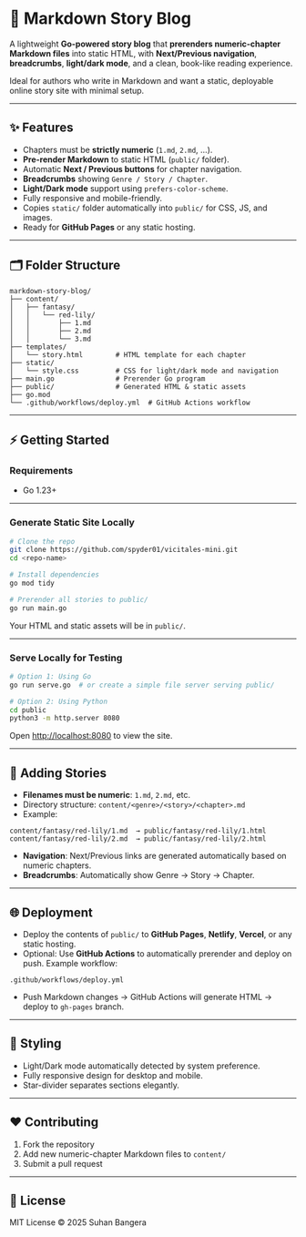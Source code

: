 # 📖 Markdown Story Blog

A lightweight **Go-powered story blog** that **prerenders numeric-chapter Markdown files** into static HTML, with **Next/Previous navigation**, **breadcrumbs**, **light/dark mode**, and a clean, book-like reading experience.

Ideal for authors who write in Markdown and want a static, deployable online story site with minimal setup.

---

## ✨ Features

* Chapters must be **strictly numeric** (`1.md`, `2.md`, …).
* **Pre-render Markdown** to static HTML (`public/` folder).
* Automatic **Next / Previous buttons** for chapter navigation.
* **Breadcrumbs** showing `Genre / Story / Chapter`.
* **Light/Dark mode** support using `prefers-color-scheme`.
* Fully responsive and mobile-friendly.
* Copies `static/` folder automatically into `public/` for CSS, JS, and images.
* Ready for **GitHub Pages** or any static hosting.

---

## 🗂️ Folder Structure

```
markdown-story-blog/
├── content/
│   ├── fantasy/
│   │   └── red-lily/
│   │       ├── 1.md
│   │       ├── 2.md
│   │       └── 3.md
├── templates/
│   └── story.html        # HTML template for each chapter
├── static/
│   └── style.css         # CSS for light/dark mode and navigation
├── main.go               # Prerender Go program
├── public/               # Generated HTML & static assets
├── go.mod
└── .github/workflows/deploy.yml  # GitHub Actions workflow
```

---

## ⚡ Getting Started

### Requirements

* Go 1.23+

---

### Generate Static Site Locally

```bash
# Clone the repo
git clone https://github.com/spyder01/vicitales-mini.git
cd <repo-name>

# Install dependencies
go mod tidy

# Prerender all stories to public/
go run main.go
```

Your HTML and static assets will be in `public/`.

---

### Serve Locally for Testing

```bash
# Option 1: Using Go
go run serve.go  # or create a simple file server serving public/

# Option 2: Using Python
cd public
python3 -m http.server 8080
```

Open [http://localhost:8080](http://localhost:8080) to view the site.

---

## 📝 Adding Stories

* **Filenames must be numeric**: `1.md`, `2.md`, etc.
* Directory structure: `content/<genre>/<story>/<chapter>.md`
* Example:

```
content/fantasy/red-lily/1.md  → public/fantasy/red-lily/1.html
content/fantasy/red-lily/2.md  → public/fantasy/red-lily/2.html
```

* **Navigation**: Next/Previous links are generated automatically based on numeric chapters.
* **Breadcrumbs**: Automatically show Genre → Story → Chapter.

---

## 🌐 Deployment

* Deploy the contents of `public/` to **GitHub Pages**, **Netlify**, **Vercel**, or any static hosting.
* Optional: Use **GitHub Actions** to automatically prerender and deploy on push. Example workflow:

```
.github/workflows/deploy.yml
```

* Push Markdown changes → GitHub Actions will generate HTML → deploy to `gh-pages` branch.

---

## 🎨 Styling

* Light/Dark mode automatically detected by system preference.
* Fully responsive design for desktop and mobile.
* Star-divider separates sections elegantly.

---

## ❤️ Contributing

1. Fork the repository
2. Add new numeric-chapter Markdown files to `content/`
3. Submit a pull request

---

## 📜 License

MIT License © 2025 Suhan Bangera

